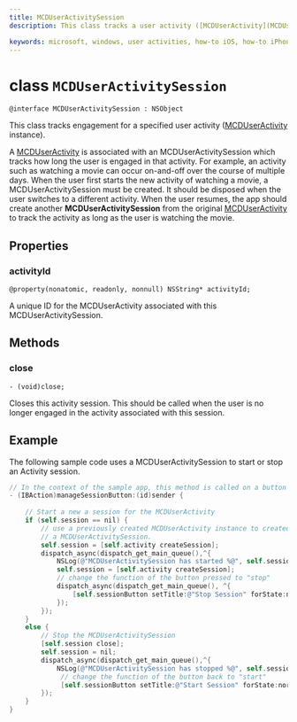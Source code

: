 ```yaml
---
title: MCDUserActivitySession
description: This class tracks a user activity ([MCDUserActivity](MCDUserActivity.md) instance) while the user is engaged in that activity.

keywords: microsoft, windows, user activities, how-to iOS, how-to iPhone 
---
```


# class `MCDUserActivitySession`

```
@interface MCDUserActivitySession : NSObject
```

This class tracks engagement for a specified user activity ([MCDUserActivity](MCDUserActivity.md) instance).

A [MCDUserActivity](MCDUserActivity.md) is associated with an MCDUserActivitySession which tracks how long the user is engaged in that activity. For example, an activity such as watching a movie can occur on-and-off over the course of multiple days. When the user first starts the new activity of watching a movie, a MCDUserActivitySession must be created. It should be disposed when the user switches to a different activity. When the user resumes, the app should create another **MCDUserActivitySession** from the original [MCDUserActivity](MCDUserActivity.md) to track the activity as long as the user is watching the movie.


## Properties

### activityId
`@property(nonatomic, readonly, nonnull) NSString* activityId;`

A unique ID for the MCDUserActivity associated with this MCDUserActivitySession.

## Methods

### close
`- (void)close;`

Closes this activity session. This should be called when the user is no longer engaged in the activity associated with this session.

## Example

The following sample code uses a MCDUserActivitySession to start or stop an Activity session.

```ObjectiveC
// In the context of the sample app, this method is called on a button click
- (IBAction)manageSessionButton:(id)sender {
    
    // Start a new a session for the MCDUserActivity
    if (self.session == nil) {
        // use a previously created MCDUserActivity instance to created
        // a MCDUserActivitySession.
        self.session = [self.activity createSession];
        dispatch_async(dispatch_get_main_queue(),^{
            NSLog(@"MCDUserActivitySession has started %@", self.session);
            self.session = [self.activity createSession];
            // change the function of the button pressed to "stop"
            dispatch_async(dispatch_get_main_queue(), ^{
                [self.sessionButton setTitle:@"Stop Session" forState:normal];
            });
        });
    }
    else {
        // Stop the MCDUserActivitySession
        [self.session close];
        self.session = nil;
        dispatch_async(dispatch_get_main_queue(),^{
            NSLog(@"MCDUserActivitySession has stopped %@", self.session);
             // change the function of the button back to "start"
             [self.sessionButton setTitle:@"Start Session" forState:normal];
        });
    }
}
```